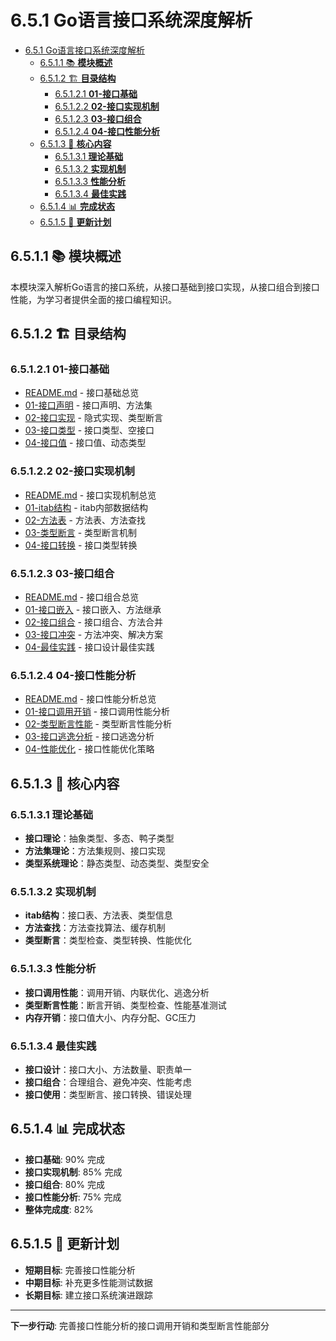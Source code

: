 # 6.5.1 Go语言接口系统深度解析

<!-- TOC START -->
- [6.5.1 Go语言接口系统深度解析](#go语言接口系统深度解析)
  - [6.5.1.1 📚 **模块概述**](#📚-**模块概述**)
  - [6.5.1.2 🏗️ **目录结构**](#🏗️-**目录结构**)
    - [6.5.1.2.1 **01-接口基础**](#**01-接口基础**)
    - [6.5.1.2.2 **02-接口实现机制**](#**02-接口实现机制**)
    - [6.5.1.2.3 **03-接口组合**](#**03-接口组合**)
    - [6.5.1.2.4 **04-接口性能分析**](#**04-接口性能分析**)
  - [6.5.1.3 🎯 **核心内容**](#🎯-**核心内容**)
    - [6.5.1.3.1 **理论基础**](#**理论基础**)
    - [6.5.1.3.2 **实现机制**](#**实现机制**)
    - [6.5.1.3.3 **性能分析**](#**性能分析**)
    - [6.5.1.3.4 **最佳实践**](#**最佳实践**)
  - [6.5.1.4 📊 **完成状态**](#📊-**完成状态**)
  - [6.5.1.5 🔄 **更新计划**](#🔄-**更新计划**)
<!-- TOC END -->

## 6.5.1.1 📚 **模块概述**

本模块深入解析Go语言的接口系统，从接口基础到接口实现，从接口组合到接口性能，为学习者提供全面的接口编程知识。

## 6.5.1.2 🏗️ **目录结构**

### 6.5.1.2.1 **01-接口基础**

- [README.md](01-接口基础/README.md) - 接口基础总览
- [01-接口声明](01-接口基础/01-接口声明/) - 接口声明、方法集
- [02-接口实现](01-接口基础/02-接口实现/) - 隐式实现、类型断言
- [03-接口类型](01-接口基础/03-接口类型/) - 接口类型、空接口
- [04-接口值](01-接口基础/04-接口值/) - 接口值、动态类型

### 6.5.1.2.2 **02-接口实现机制**

- [README.md](02-接口实现机制/README.md) - 接口实现机制总览
- [01-itab结构](02-接口实现机制/01-itab结构/) - itab内部数据结构
- [02-方法表](02-接口实现机制/02-方法表/) - 方法表、方法查找
- [03-类型断言](02-接口实现机制/03-类型断言/) - 类型断言机制
- [04-接口转换](02-接口实现机制/04-接口转换/) - 接口类型转换

### 6.5.1.2.3 **03-接口组合**

- [README.md](03-接口组合/README.md) - 接口组合总览
- [01-接口嵌入](03-接口组合/01-接口嵌入/) - 接口嵌入、方法继承
- [02-接口组合](03-接口组合/02-接口组合/) - 接口组合、方法合并
- [03-接口冲突](03-接口组合/03-接口冲突/) - 方法冲突、解决方案
- [04-最佳实践](03-接口组合/04-最佳实践/) - 接口设计最佳实践

### 6.5.1.2.4 **04-接口性能分析**

- [README.md](04-接口性能分析/README.md) - 接口性能分析总览
- [01-接口调用开销](04-接口性能分析/01-接口调用开销/) - 接口调用性能分析
- [02-类型断言性能](04-接口性能分析/02-类型断言性能/) - 类型断言性能分析
- [03-接口逃逸分析](04-接口性能分析/03-接口逃逸分析/) - 接口逃逸分析
- [04-性能优化](04-接口性能分析/04-性能优化/) - 接口性能优化策略

## 6.5.1.3 🎯 **核心内容**

### 6.5.1.3.1 **理论基础**

- **接口理论**：抽象类型、多态、鸭子类型
- **方法集理论**：方法集规则、接口实现
- **类型系统理论**：静态类型、动态类型、类型安全

### 6.5.1.3.2 **实现机制**

- **itab结构**：接口表、方法表、类型信息
- **方法查找**：方法查找算法、缓存机制
- **类型断言**：类型检查、类型转换、性能优化

### 6.5.1.3.3 **性能分析**

- **接口调用性能**：调用开销、内联优化、逃逸分析
- **类型断言性能**：断言开销、类型检查、性能基准测试
- **内存开销**：接口值大小、内存分配、GC压力

### 6.5.1.3.4 **最佳实践**

- **接口设计**：接口大小、方法数量、职责单一
- **接口组合**：合理组合、避免冲突、性能考虑
- **接口使用**：类型断言、接口转换、错误处理

## 6.5.1.4 📊 **完成状态**

- **接口基础**: 90% 完成
- **接口实现机制**: 85% 完成
- **接口组合**: 80% 完成
- **接口性能分析**: 75% 完成
- **整体完成度**: 82%

## 6.5.1.5 🔄 **更新计划**

- **短期目标**: 完善接口性能分析
- **中期目标**: 补充更多性能测试数据
- **长期目标**: 建立接口系统演进跟踪

---

**下一步行动**: 完善接口性能分析的接口调用开销和类型断言性能部分
